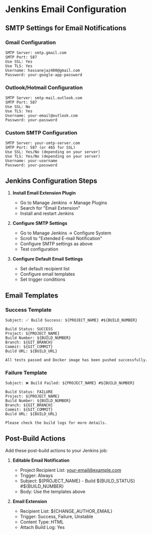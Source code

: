 # Jenkins Email Configuration

## SMTP Settings for Email Notifications

### Gmail Configuration
```
SMTP Server: smtp.gmail.com
SMTP Port: 587
Use SSL: Yes
Use TLS: Yes
Username: hassanejaz400@gmail.com
Password: your-google-app-password
```

### Outlook/Hotmail Configuration
```
SMTP Server: smtp-mail.outlook.com
SMTP Port: 587
Use SSL: No
Use TLS: Yes
Username: your-email@outlook.com
Password: your-password
```

### Custom SMTP Configuration
```
SMTP Server: your-smtp-server.com
SMTP Port: 587 (or 465 for SSL)
Use SSL: Yes/No (depending on your server)
Use TLS: Yes/No (depending on your server)
Username: your-username
Password: your-password
```

## Jenkins Configuration Steps

1. **Install Email Extension Plugin**
   - Go to Manage Jenkins → Manage Plugins
   - Search for "Email Extension"
   - Install and restart Jenkins

2. **Configure SMTP Settings**
   - Go to Manage Jenkins → Configure System
   - Scroll to "Extended E-mail Notification"
   - Configure SMTP settings as above
   - Test configuration

3. **Configure Default Email Settings**
   - Set default recipient list
   - Configure email templates
   - Set trigger conditions

## Email Templates

### Success Template
```
Subject: ✅ Build Success: ${PROJECT_NAME} #${BUILD_NUMBER}

Build Status: SUCCESS
Project: ${PROJECT_NAME}
Build Number: ${BUILD_NUMBER}
Branch: ${GIT_BRANCH}
Commit: ${GIT_COMMIT}
Build URL: ${BUILD_URL}

All tests passed and Docker image has been pushed successfully.
```

### Failure Template
```
Subject: ❌ Build Failed: ${PROJECT_NAME} #${BUILD_NUMBER}

Build Status: FAILURE
Project: ${PROJECT_NAME}
Build Number: ${BUILD_NUMBER}
Branch: ${GIT_BRANCH}
Commit: ${GIT_COMMIT}
Build URL: ${BUILD_URL}

Please check the build logs for more details.
```

## Post-Build Actions

Add these post-build actions to your Jenkins job:

1. **Editable Email Notification**
   - Project Recipient List: your-email@example.com
   - Trigger: Always
   - Subject: ${PROJECT_NAME} - Build ${BUILD_STATUS} #${BUILD_NUMBER}
   - Body: Use the templates above

2. **Email Extension**
   - Recipient List: ${CHANGE_AUTHOR_EMAIL}
   - Trigger: Success, Failure, Unstable
   - Content Type: HTML
   - Attach Build Log: Yes

